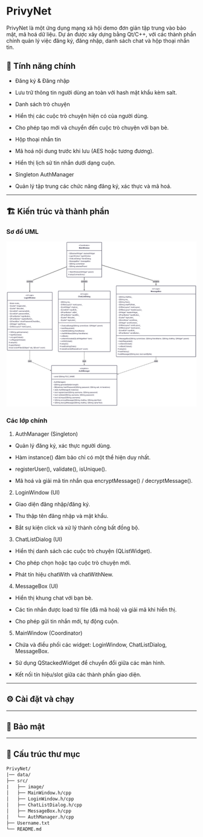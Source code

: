 # PrivyNet

PrivyNet là một ứng dụng mạng xã hội demo đơn giản tập trung vào bảo mật, mã hoá dữ liệu. Dự án được xây dựng bằng Qt/C++, với các thành phần chính quản lý việc đăng ký, đăng nhập, danh sách chat và hộp thoại nhắn tin.

## 🚀 Tính năng chính

* Đăng ký & Đăng nhập

* Lưu trữ thông tin người dùng an toàn với hash mật khẩu kèm salt.

* Danh sách trò chuyện

* Hiển thị các cuộc trò chuyện hiện có của người dùng.

* Cho phép tạo mới và chuyển đến cuộc trò chuyện với bạn bè.

* Hộp thoại nhắn tin

* Mã hoá nội dung trước khi lưu (AES hoặc tương đương).

* Hiển thị lịch sử tin nhắn dưới dạng cuộn.

* Singleton AuthManager

* Quản lý tập trung các chức năng đăng ký, xác thực và mã hoá.
---

## 🏗️ Kiến trúc và thành phần

###  Sơ đồ UML
![UML Diagram](UML%20DIAGRAM.png)

###  Các lớp chính

1. AuthManager (Singleton)

- Quản lý đăng ký, xác thực người dùng.

- Hàm instance() đảm bảo chỉ có một thể hiện duy nhất.

- registerUser(), validate(), isUnique().

- Mã hoá và giải mã tin nhắn qua encryptMessage() / decryptMessage().

2. LoginWindow (UI)

- Giao diện đăng nhập/đăng ký.

- Thu thập tên đăng nhập và mật khẩu.

- Bắt sự kiện click và xử lý thành công bất đồng bộ.

3. ChatListDialog (UI)

- Hiển thị danh sách các cuộc trò chuyện (QListWidget).

- Cho phép chọn hoặc tạo cuộc trò chuyện mới.

- Phát tín hiệu chatWith và chatWithNew.

4. MessageBox (UI)

- Hiển thị khung chat với bạn bè.

- Các tin nhắn được load từ file (đã mã hoá) và giải mã khi hiển thị.

- Cho phép gửi tin nhắn mới, tự động cuộn.

5. MainWindow (Coordinator)

- Chứa và điều phối các widget: LoginWindow, ChatListDialog, MessageBox.

- Sử dụng QStackedWidget để chuyển đổi giữa các màn hình.

- Kết nối tín hiệu/slot giữa các thành phần giao diện.
---

## ⚙️ Cài đặt và chạy


---

## 🔐 Bảo mật


---

## 📂 Cấu trúc thư mục
```plaintext
PrivyNet/
|── data/
├── src/
|   ├── image/
│   ├── MainWindow.h/cpp
│   ├── LoginWindow.h/cpp
│   ├── ChatListDialog.h/cpp
│   ├── MessageBox.h/cpp
│   └── AuthManager.h/cpp
├── Username.txt
└── README.md

```
